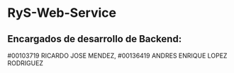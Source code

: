 # RyS-Web-Service

## Encargados de desarrollo de Backend:
#00103719 RICARDO JOSE MENDEZ,
#00136419 ANDRES ENRIQUE LOPEZ RODRIGUEZ
